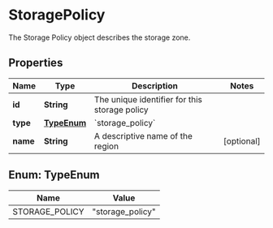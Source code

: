 

# StoragePolicy

The Storage Policy object describes the storage zone.

## Properties

| Name | Type | Description | Notes |
|------------ | ------------- | ------------- | -------------|
|**id** | **String** | The unique identifier for this storage policy |  |
|**type** | [**TypeEnum**](#TypeEnum) | &#x60;storage_policy&#x60; |  |
|**name** | **String** | A descriptive name of the region |  [optional] |



## Enum: TypeEnum

| Name | Value |
|---- | -----|
| STORAGE_POLICY | &quot;storage_policy&quot; |



